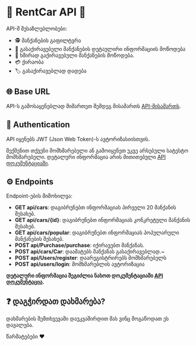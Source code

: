 # 🚗 RentCar API 🚀

API-შ შესაზლებლობები:

- 🕵️ მანქანების გაფილტვრა
- 👀 გასაქირავებელი მანქანების დეტაულირი ინფორმაციის მოწოდება
- 🔎 ხშირად გაქირავებული მანქანების მოწოდება.
- 💳 ქირაობა
- 🏷️ გასაქირავებლად დადება

## 🌐 Base URL 

API-ს გამოსაყენებლად მიმართეთ შემდეგ მისამართს [API-მისამართს](https://rentcar.webwide.ge/api).

## 🔑 Authentication

API იყენებს JWT (Json Web Token)-ს ავტორიზასიისთვის. 

შექმენით თქვენი მომხმარებელი ან გამოიყენეთ უკვე არსებული სატესტო მომხმარებელი. დეტალური ინფორმაცია არის მითითებული [API დოკუმენტაციაში](https://rentcar.webwide.ge/swagger/index.html).

## ⚙️ Endpoints

Endpoint-ების მიმოხილვა:

- **GET  api/cars**: დაგიბრუნებთ ინფორმაციას პირველი 20 მანქანის შესახებ.
- **GET  api/cars/{id}**: დაგიბრუნებთ ინფორმაციას კონკრეტული მანქანის შესახებ.
- **GET  api/cars/popular**: დაგიბრუნებთ ინფორმაციას პოპულარული მანქანების შესახებ.
- **POST api/Purchase/purchase**: იქირავებთ მანქანას.
- **POST api/cars/Car**: დაამატებს მანქანას გასაქირავებლად.~
- **POST api/Users/register**: დაარეგისტრირებს მომხმარებელს
- **POST api/users/login**: მომხმარებლის ავტორიზაცია

**დეტალური ინფორმაცია შეგიძლია ნახოთ დოკუმენტაციაში [API დოკუმენტაცია](https://rentcar.webwide.ge/swagger/index.html).**

## ❓ დაგჭირდათ დახმარება?
დახმარების შემთხვევაში დაუკვაშირდით მას ვინც მოგაწოდათ ეს დავალება.

წარმატებები ❤️
